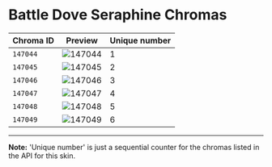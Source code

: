 # Battle Dove Seraphine Chromas

| Chroma ID | Preview | Unique number |
|---|---|---|
| `147044` | ![147044](https://raw.communitydragon.org/latest/plugins/rcp-be-lol-game-data/global/default/v1/champion-chroma-images/147/147044.png) | 1 |
| `147045` | ![147045](https://raw.communitydragon.org/latest/plugins/rcp-be-lol-game-data/global/default/v1/champion-chroma-images/147/147045.png) | 2 |
| `147046` | ![147046](https://raw.communitydragon.org/latest/plugins/rcp-be-lol-game-data/global/default/v1/champion-chroma-images/147/147046.png) | 3 |
| `147047` | ![147047](https://raw.communitydragon.org/latest/plugins/rcp-be-lol-game-data/global/default/v1/champion-chroma-images/147/147047.png) | 4 |
| `147048` | ![147048](https://raw.communitydragon.org/latest/plugins/rcp-be-lol-game-data/global/default/v1/champion-chroma-images/147/147048.png) | 5 |
| `147049` | ![147049](https://raw.communitydragon.org/latest/plugins/rcp-be-lol-game-data/global/default/v1/champion-chroma-images/147/147049.png) | 6 |

---

**Note:** 'Unique number' is just a sequential counter for the chromas listed in the API for this skin.